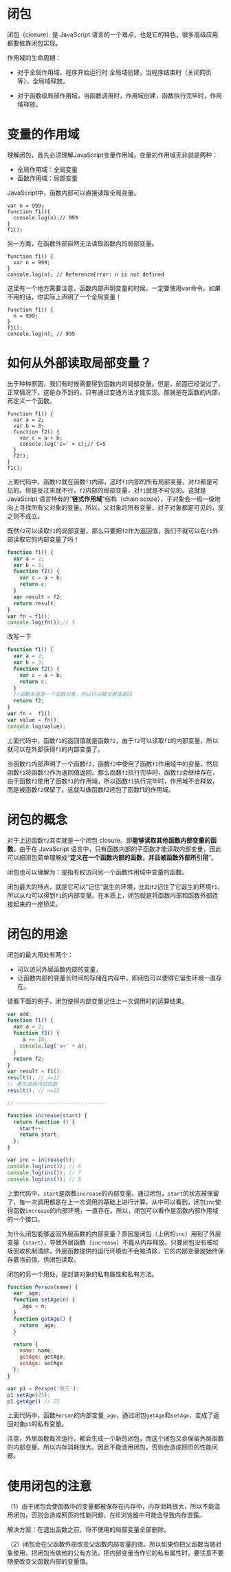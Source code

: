 # 闭包

闭包（closure）是 JavaScript 语言的一个难点，也是它的特色，很多高级应用都要依靠闭包实现。

作用域的生命周期：

- 对于全局作用域，程序开始运行时 全局域创建，当程序结束时（关闭网页等），全局域释放。

- 对于函数级局部作用域，当函数调用时，作用域创建，函数执行完毕时，作用域释放。

# 变量的作用域

理解闭包，首先必须理解JavaScript变量作用域。变量的作用域无非就是两种：

- 全局作用域：全局变量
- 函数作用域：局部变量

JavaScript中，函数内部可以直接读取全局变量。

```JS
var n = 999;
function f1(){
  console.log(n);// 999
}
f1(); 
```

另一方面，在函数外部自然无法读取函数内的局部变量。

```JS
function f1() {
  var n = 999;
}
console.log(n); // ReferenceError: n is not defined
```

这里有一个地方需要注意，函数内部声明变量的时候，一定要使用var命令。如果不用的话，你实际上声明了一个全局变量！

```JS
function f1() {
  n = 999;
}
f1();
console.log(n); // 999
```

# 如何从外部读取局部变量？

出于种种原因，我们有时候需要得到函数内的局部变量。但是，前面已经说过了，正常情况下，这是办不到的，只有通过变通方法才能实现。那就是在函数的内部，再定义一个函数。

```JS
function f1() {
  var a = 2;
  var b = 3;
  function f2() {
    var c = a + b;
    console.log('c=' + c);// C=5
  }
  f2();
}
f1();
```

上面代码中，函数`f2`就在函数`f1`内部，这时`f1`内部的所有局部变量，对`f2`都是可见的。但是反过来就不行，`f2`内部的局部变量，对`f1`就是不可见的。这就是 JavaScript 语言特有的"**链式作用域**"结构（chain scope），子对象会一级一级地向上寻找所有父对象的变量。所以，父对象的所有变量，对子对象都是可见的，反之则不成立。

既然`f2`可以读取`f1`的局部变量，那么只要把`f2`作为返回值，我们不就可以在`f1`外部读取它的内部变量了吗！

```js
function f1() {
  var a = 2;
  var b = 3;
  function f2() {
    var c = a + b;
    return c;
  }
  var result = f2;
  return result;
}
var fn = f1();
console.log(fn());// 5
```

改写一下

```js
function f1() {
  var a = 2;
  var b = 3;
  function f2() {
    var c = a + b;
    return c;
  }
  //函数本身是一个函数对象，所以可以被当做值返回
  return f2;
}
var fn =  f1();
var value = fn();
console.log(value);
```

上面代码中，函数`f1`的返回值就是函数`f2`，由于`f2`可以读取`f1`的内部变量，所以就可以在外部获得`f1`的内部变量了。

当函数`f1`内部声明了一个函数`f2`，函数`f2`中使用了函数`f1`作用域中的变量，然后函数`f1`将函数`f2`作为返回值返回。那么函数`f1`执行完毕时，函数`f2`会继续存在，由于函数`f2`使用了函数`f1`的作用域，所以函数`f1`执行完毕时，作用域不会释放，而是被函数`f2`保留了。这就叫做函数f2闭包了函数f1的作用域。

# 闭包的概念

对于上边函数`f2`其实就是一个闭包 closure。即**能够读取其他函数内部变量的函数**。由于在 JavaScript 语言中，只有函数内部的子函数才能读取内部变量，因此可以把闭包简单理解成“**定义在一个函数内部的函数，并且被函数外部所引用**”。

闭包也可以理解为：是指有权访问另一个函数作用域中变量的函数。

闭包最大的特点，就是它可以“记住”诞生的环境，比如`f2`记住了它诞生的环境`f1`，所以从`f2`可以得到`f1`的内部变量。在本质上，闭包就是将函数内部和函数外部连接起来的一座桥梁。

# 闭包的用途

闭包的最大用处有两个：

- 可以访问外层函数内部的变量，
- 让函数内部的变量长时间的存储在内存中，即闭包可以使得它诞生环境一直存在。

请看下面的例子，闭包使得内部变量记住上一次调用时的运算结果。

```js
var add;
function f1() {
  var a = 2;
  function f2() {
     a += 10;
    console.log('a=' + a);
  }
  return f2;
}
var result = f1();
result(); // a=12
// 再次调用内部函数
result(); // a=22

// -----------------------------

function increase(start) {
  return function () {
    start++;
    return start;
  };
}

var inc = increase(5);
console.log(inc()); // 6
console.log(inc()); // 7
console.log(inc()); // 8
```

上面代码中，`start`是函数`increase`的内部变量。通过闭包，`start`的状态被保留了，每一次调用都是在上一次调用的基础上进行计算。从中可以看到，闭包`inc`使得函数`increase`的内部环境，一直存在。所以，闭包可以看作是函数内部作用域的一个接口。

为什么闭包能够返回外层函数的内部变量？原因是闭包（上例的`inc`）用到了外层变量（`start`），导致外层函数（`increase`）不能从内存释放。只要闭包没有被垃圾回收机制清除，外层函数提供的运行环境也不会被清除，它的内部变量就始终保存着当前值，供闭包读取。

闭包的另一个用处，是封装对象的私有属性和私有方法。

```js
function Person(name) {
  var _age;
  function setAge(n) {
    _age = n;
  }
  function getAge() {
    return _age;
  }

  return {
    name: name,
    getAge: getAge,
    setAge: setAge
  };
}

var p1 = Person('张三');
p1.setAge(25);
p1.getAge() // 25
```

上面代码中，函数`Person`的内部变量`_age`，通过闭包`getAge`和`setAge`，变成了返回对象`p1`的私有变量。

注意，外层函数每次运行，都会生成一个新的闭包，而这个闭包又会保留外层函数的内部变量，所以内存消耗很大。因此不能滥用闭包，否则会造成网页的性能问题。

# 使用闭包的注意

（1）由于闭包会使函数中的变量都被保存在内存中，内存消耗很大，所以不能滥用闭包，否则会造成网页的性能问题，在IE浏览器中可能会导致内存泄露。

解决方案：在退出函数之前，将不使用的局部变量全部删除。 

（2）闭包会在父函数外部改变父函数内部变量的值。所以如果你把父函数当做对象使用，把闭包当做他的公有方法，把内部变量当作它的私有属性时，要注意不要随便改变父函数内部的变量值。